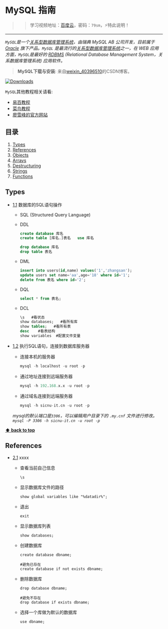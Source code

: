 # MySQL 指南
>> 学习视频地址：[百度云](https://pan.baidu.com/s/1Xn78u1Npxe_YNJEfgJn3xA#list/path=%2F)，密码：`79sm`，⚡特此说明！
<hr/>

*`MySQL`是一个[关系型数据库管理系统]()，由瑞典 MySQL AB 公司开发，目前属于 [Oracle]() 旗下产品。`MySQL` 是最流行的[关系型数据库管理系统]()之一，在 WEB 应用方面，`MySQL`是最好的 [RDBMS]() (Relational Database Management System，关系数据库管理系统) 应用软件。*

> **MySQL下载与安装**: 来自[weixin_40396510](https://blog.csdn.net/weixin_40396510/article/details/79277731)的CSDN博客。 

[![Downloads](https://img.shields.io/npm/dm/eslint-config-airbnb.svg)](https://dev.mysql.com/downloads/file/?id=480557)

`MySQL`其他教程相关请看: 
 - [易百教程](https://www.yiibai.com/mysql/)
 - [菜鸟教程](http://www.runoob.com/mysql/mysql-tutorial.html)
 - [廖雪峰的官方网站](https://www.liaoxuefeng.com/wiki/001374738125095c955c1e6d8bb493182103fac9270762a000/001391435131816c6a377e100ec4d43b3fc9145f3bb8056000)

## 目录

  1. [Types](#types)
  1. [References](#references)
  1. [Objects](#objects)
  1. [Arrays](#arrays)
  1. [Destructuring](#destructuring)
  1. [Strings](#strings)
  1. [Functions](#functions)

## Types

  <a name="1.1"></a>
  <a name="types--primitives"></a>
  - [1.1](#types--primitives) 数据库的SQL语句操作
    + SQL (Structured Query Language)
    + DDL
    
         ```sql
         create database 库名
         create table [库名.]表名   use 库名

         drop database 库名
         drop table 表名
         ```
    + DML
    
         ```sql
         insert into users(id,name) values('1','zhangsan');
         update users set name='aa',age='18' where id='1';
         delete from 表名 where id='2';
         ```
    + DQL
    
         ```sql
         select * from 表名;
         ```
    + DCL

         ```sql
         \s   #看状态
         show databases;   #看所有库
         show tables;   #看所有表
         desc    #看表结构
         show variables  #配置文件变量
         ```

  <a name="1.2"></a>
  <a name="types--complex"></a>
  - [1.2](#types--complex)  执行SQL语句，连接到数据库服务器
    + 连接本机的服务器
    
        ```sql
        mysql -h localhost -u root -p
        ```
    + 通过地址连接到远端服务器
    
        ```sql
        mysql -h 192.168.x.x -u root -p
        ```
    + 通过域名连接到远端服务器
    
        ```sql
        mysql -h sicnu-it.cn -u root -p
        ```
    *mysql的默认端口是`3306`，可以编辑用户目录下的 `.my.cnf` 文件进行修改。`mysql -P 3306 -h sicnu-it.cn -u root -p`*

**[⬆ back to top](#目录)**

## References

  <a name="2.1"></a>
  <a name="types--primitives"></a>
  - [2.1](#types--primitives) xxxx
    + 查看当前自己信息
    
        ```mysql
        \s
        ```
    + 显示数据库文件的路径
    
        ```mysql
        show global variables like "%datadir%";
        ```
    + 退出
    
        ```mysql
        exit
        ```
    + 显示数据库列表
    
        ```mysql
        show databases;
        ```
    + 创建数据库
    
        ```mysql
        create database dbname;

        #避免已存在
        create database if not exists dbname;
        ```
    + 删除数据库
    
        ```mysql
        drop database dbname;

        #避免不存在
        drop database if exists dbname;
        ```
    + 选择一个库做为默认的数据库
    
        ```mysql
        use dbname;
        ```

